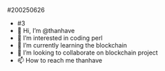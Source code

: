 #200250626
- #3
- 👋 Hi, I’m @thanhave
- 👀 I’m interested in coding perl
- 🌱 I’m currently learning the blockchain
- 💞️ I’m looking to collaborate on blockchain project
- 📫 How to reach me thanhave

<!---
thanhave/thanhave is a ✨ special ✨ repository because its `README.md` (this file) appears on your GitHub profile.
You can click the Preview link to take a look at your changes.
--->
